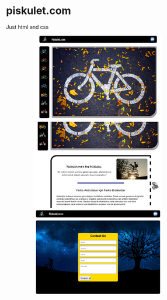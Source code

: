 # piskulet.com
Just html and css

<p align="center">
  <img src="piskulet.com_ss/1.png" width="350" title="hover text">
  <img src="piskulet.com_ss/2.png" width="350" alt="accessibility text">
  <img src="piskulet.com_ss/3.png" width="350" alt="accessibility text">
</p>
